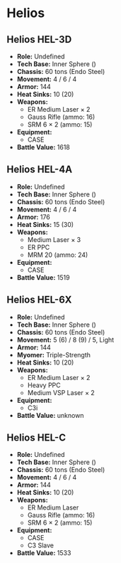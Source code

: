 # Helios
## Helios HEL-3D
- **Role:** Undefined
- **Tech Base:** Inner Sphere ()
- **Chassis:** 60 tons (Endo Steel)
- **Movement:** 4 / 6 / 4
- **Armor:** 144
- **Heat Sinks:** 10 (20)
- **Weapons:**
  - ER Medium Laser × 2
  - Gauss Rifle (ammo: 16)
  - SRM 6 × 2 (ammo: 15)
- **Equipment:**
  - CASE
- **Battle Value:** 1618

## Helios HEL-4A
- **Role:** Undefined
- **Tech Base:** Inner Sphere ()
- **Chassis:** 60 tons (Endo Steel)
- **Movement:** 4 / 6 / 4
- **Armor:** 176
- **Heat Sinks:** 15 (30)
- **Weapons:**
  - Medium Laser × 3
  - ER PPC
  - MRM 20 (ammo: 24)
- **Equipment:**
  - CASE
- **Battle Value:** 1519

## Helios HEL-6X
- **Role:** Undefined
- **Tech Base:** Inner Sphere ()
- **Chassis:** 60 tons (Endo Steel)
- **Movement:** 5 (6) / 8 (9) / 5, Light
- **Armor:** 144
- **Myomer:** Triple-Strength
- **Heat Sinks:** 10 (20)
- **Weapons:**
  - ER Medium Laser × 2
  - Heavy PPC
  - Medium VSP Laser × 2
- **Equipment:**
  - C3i
- **Battle Value:** unknown

## Helios HEL-C
- **Role:** Undefined
- **Tech Base:** Inner Sphere ()
- **Chassis:** 60 tons (Endo Steel)
- **Movement:** 4 / 6 / 4
- **Armor:** 144
- **Heat Sinks:** 10 (20)
- **Weapons:**
  - ER Medium Laser
  - Gauss Rifle (ammo: 16)
  - SRM 6 × 2 (ammo: 15)
- **Equipment:**
  - CASE
  - C3 Slave
- **Battle Value:** 1533

